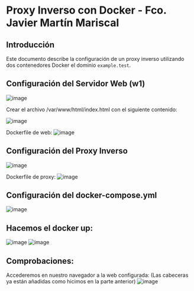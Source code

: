 # **Proxy Inverso con Docker - Fco. Javier Martín Mariscal**

## **Introducción**
Este documento describe la configuración de un proxy inverso utilizando dos contenedores Docker  el dominio `example.test`.

## **Configuración del Servidor Web (w1)**
![image](https://github.com/user-attachments/assets/56ac2015-3901-4b16-a7d9-a93ab2bbbeb5)

Crear el archivo /var/www/html/index.html con el siguiente contenido:

![image](https://github.com/user-attachments/assets/da80eae0-a299-4c43-99b2-a913aeec5611)

Dockerfile de web:
![image](https://github.com/user-attachments/assets/eef90789-49ba-48e3-b2e6-ca00231d5eec)

## **Configuración del Proxy Inverso**
![image](https://github.com/user-attachments/assets/0afb9d17-a417-4770-83d5-7758276e0266)

Dockerfile de proxy:
![image](https://github.com/user-attachments/assets/b64e28da-32b8-4ac1-af06-0cdf5109e05d)

## **Configuración del docker-compose.yml**
![image](https://github.com/user-attachments/assets/2dea23ed-63d0-4653-98a4-e9458bfd67b0)

## **Hacemos el docker up:**
![image](https://github.com/user-attachments/assets/2cf3c3fa-5922-4035-9496-4d07d368a5d5)
![image](https://github.com/user-attachments/assets/badf297b-fdc9-4c55-947f-104a750d72e0)

## **Comprobaciones:**
Accederemos en nuestro navegador a la web configurada: (Las cabeceras ya están añadidas como hicimos en la parte anterior)
![image](https://github.com/user-attachments/assets/051e8a62-85d5-4e48-b3c7-410bd15d3301)














